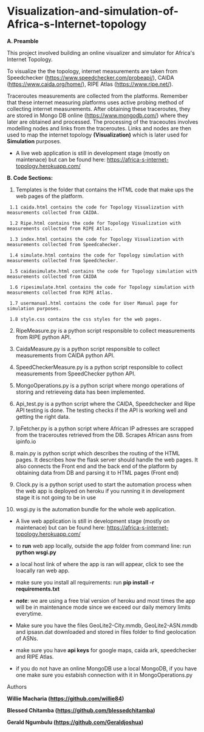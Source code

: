 # Visualization-and-simulation-of-Africa-s-Internet-topology

**A. Preamble**

This project involved building an online visualizer and simulator for Africa's Internet Topology.

To visualize the the topology, internet measurements are taken from Speedchecker (https://www.speedchecker.com/probeapi/),
CAIDA (https://www.caida.org/home/), RIPE Atlas (https://www.ripe.net/). 

Traceroutes measurements are collected from the platforms. Remember that these internet measuring platforms uses active probing method of collecting
internet measurements. After obtaining these traceroutes, they are stored in Mongo DB online (https://www.mongodb.com/) where they later are obtained
and processed. The processing of the traceoutes involves modelling nodes and links from the traceroutes.
Links and nodes are then used to map the internet topology **(Visualization)** which is later used for **Simulation** purposes.

* A live web application is still in development stage (mostly on maintenace) but can be found here: https://africa-s-internet-topology.herokuapp.com/

**B. Code Sections:**

   1. Templates is the folder that contains the HTML code that  make ups the web pages of the platform. 
 
     1.1 caida.html contains the code for Topology Visualization with measurements collected from CAIDA.  
     
     1.2 Ripe.html contains the code for Topology Visualization with measurements collected from RIPE Atlas.
     
     1.3 index.html contains the code for Topology Visualization with measurements collected from Speedcahecker.
     
     1.4 simulate.html contains the code for Topology simulation with measurements collected from Speedchecker.
     
     1.5 caidasimulate.html contains the code for Topology simulation with measurements collected from CAIDA
     
     1.6 ripesimulate.html contains the code for Topology simulation with measurements collected from RIPE Atlas.
     
     1.7 usermanual.html contains the code for User Manual page for simulation purposes. 
     
     1.8 style.css contains the css styles for the web pages. 
  
  2. RipeMeasure.py is a python script responsible to collect measurements from RIPE python API. 
  
  3. CaidaMeasure.py is a python script responsible to collect measurements from CAIDA python API.
  
  4. SpeedCheckerMeasure.py is a python script responsible to collect measurements from SpeedChecker python API.
 
  5. MongoOperations.py is a python script where mongo operations of storing and retrieveing data has been implemented. 
  
  6. Api_test.py is a python script where the CAIDA, Speedchecker and Ripe API testing is done. The testing checks if the API is working well
  and getting the right data. 
  
  7. IpFetcher.py is a python script where African IP adresses are scrapped from the traceroutes retrieved from the DB. Scrapes African asns from ipinfo.io
  
  8. main.py is python script which describes the routing of the HTML pages. It describes how the flask server 
   should handle the web pages. It also connects the Front end and the back end of the platform by obtaining data from
   DB and parsing it to HTML pages (Front end)
  
  9. Clock.py is a python script used to start the automation process when the web app is deployed on heroku
 if you running it in development stage it is not going to be in use

 10. wsgi.py is the automation bundle for the whole web application.  
 
* A live web application is still in development stage (mostly on maintenace) but can be found here: https://africa-s-internet-topology.herokuapp.com/

* to **run** web app locally, outside the app folder from command line: run **python wsgi.py**

* a local host link of where the app is ran will appear, click to see the loacally ran web app.

* make sure you install all requirements: run **pip install -r requirements.txt**

* **_note_**: we are using a free trial version of heroku and most times the app will be in maintenance mode since we exceed our daily memory limits everytime.

* Make sure you have the files GeoLite2-City.mmdb, GeoLite2-ASN.mmdb and ipsasn.dat downloaded and stored in files folder to find geolocation of ASNs.
  
* make sure you have **api keys** for google maps, caida ark, speedchecker and RIPE Atlas.

* if you do not have an online MongoDB use a local MongoDB, if you have one make sure you estabish connection with it in MongoOperations.py

Authors 

**Willie Macharia (https://github.com/willie84)**

**Blessed Chitamba (https://github.com/blessedchitamba)**

**Gerald Ngumbulu (https://github.com/Geraldjoshua)**
